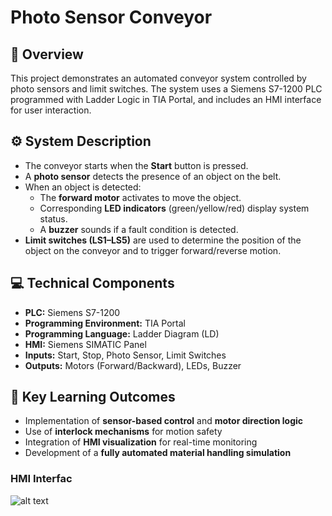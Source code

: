 # Photo Sensor Conveyor

## 🧩 Overview
This project demonstrates an automated conveyor system controlled by photo sensors and limit switches. 
The system uses a Siemens S7-1200 PLC programmed with Ladder Logic in TIA Portal, and includes an HMI interface for user interaction.

## ⚙️ System Description
- The conveyor starts when the **Start** button is pressed.
- A **photo sensor** detects the presence of an object on the belt.
- When an object is detected:
  - The **forward motor** activates to move the object.
  - Corresponding **LED indicators** (green/yellow/red) display system status.
  - A **buzzer** sounds if a fault condition is detected.
- **Limit switches (LS1–LS5)** are used to determine the position of the object on the conveyor and to trigger forward/reverse motion.

## 💻 Technical Components
- **PLC:** Siemens S7-1200  
- **Programming Environment:** TIA Portal  
- **Programming Language:** Ladder Diagram (LD)  
- **HMI:** Siemens SIMATIC Panel  
- **Inputs:** Start, Stop, Photo Sensor, Limit Switches  
- **Outputs:** Motors (Forward/Backward), LEDs, Buzzer

## 🎯 Key Learning Outcomes
- Implementation of **sensor-based control** and **motor direction logic**
- Use of **interlock mechanisms** for motion safety
- Integration of **HMI visualization** for real-time monitoring
- Development of a **fully automated material handling simulation**

### HMI Interfac
![alt text](image.png)